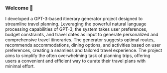 ### Welcome 👋
I developed a GPT-3-based itinerary generator project designed to streamline travel planning. Leveraging the powerful natural language processing capabilities of GPT-3, the system takes user preferences, budget constraints, and travel dates as input to generate personalized and comprehensive travel itineraries. The generator suggests optimal routes, recommends accommodations, dining options, and activities based on user preferences, creating a seamless and tailored travel experience. The project aims to simplify the often overwhelming task of planning trips, offering users a convenient and efficient way to curate their travel plans with minimal effort.
